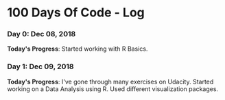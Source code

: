 # 100 Days Of Code - Log

### Day 0: Dec 08, 2018 
**Today's Progress**: Started working with R Basics.

### Day 1: Dec 09, 2018
**Today's Progress**: I've gone through many exercises on Udacity. Started working on a Data Analysis using R. Used different visualization packages. 

